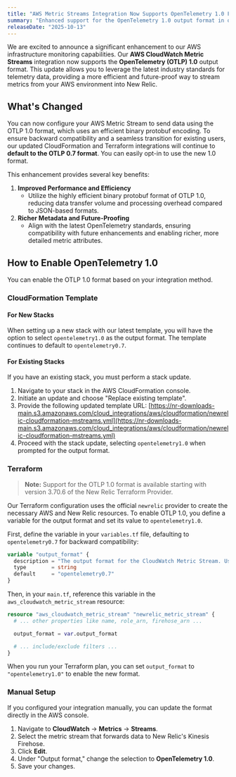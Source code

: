 ```yaml
---
title: "AWS Metric Streams Integration Now Supports OpenTelemetry 1.0 Format"
summary: "Enhanced support for the OpenTelemetry 1.0 output format in our AWS CloudWatch Metric Streams integration, offering improved performance and richer metadata for all setup methods."
releaseDate: "2025-10-13"
---
```


We are excited to announce a significant enhancement to our AWS infrastructure monitoring capabilities. Our **AWS CloudWatch Metric Streams** integration now supports the **OpenTelemetry (OTLP) 1.0** output format. This update allows you to leverage the latest industry standards for telemetry data, providing a more efficient and future-proof way to stream metrics from your AWS environment into New Relic.

## What's Changed

You can now configure your AWS Metric Stream to send data using the OTLP 1.0 format, which uses an efficient binary protobuf encoding. To ensure backward compatibility and a seamless transition for existing users, our updated CloudFormation and Terraform integrations will continue to **default to the OTLP 0.7 format**. You can easily opt-in to use the new 1.0 format.

This enhancement provides several key benefits:

1.  **Improved Performance and Efficiency**
    * Utilize the highly efficient binary protobuf format of OTLP 1.0, reducing data transfer volume and processing overhead compared to JSON-based formats.
2.  **Richer Metadata and Future-Proofing**
    * Align with the latest OpenTelemetry standards, ensuring compatibility with future enhancements and enabling richer, more detailed metric attributes.

## How to Enable OpenTelemetry 1.0

You can enable the OTLP 1.0 format based on your integration method.

### CloudFormation Template

#### For New Stacks

When setting up a new stack with our latest template, you will have the option to select `opentelemetry1.0` as the output format. The template continues to default to `opentelemetry0.7`.

#### For Existing Stacks

If you have an existing stack, you must perform a stack update.

1.  Navigate to your stack in the AWS CloudFormation console.
2.  Initiate an update and choose "Replace existing template".
3.  Provide the following updated template URL:
    [https://nr-downloads-main.s3.amazonaws.com/cloud_integrations/aws/cloudformation/newrelic-cloudformation-mstreams.yml](https://nr-downloads-main.s3.amazonaws.com/cloud_integrations/aws/cloudformation/newrelic-cloudformation-mstreams.yml)
4.  Proceed with the stack update, selecting `opentelemetry1.0` when prompted for the output format.

### Terraform

> **Note:** Support for the OTLP 1.0 format is available starting with version 3.70.6 of the New Relic Terraform Provider.

Our Terraform configuration uses the official `newrelic` provider to create the necessary AWS and New Relic resources. To enable OTLP 1.0, you define a variable for the output format and set its value to `opentelemetry1.0`.

First, define the variable in your `variables.tf` file, defaulting to `opentelemetry0.7` for backward compatibility:

```tf
variable "output_format" {
  description = "The output format for the CloudWatch Metric Stream. Use 'opentelemetry0.7' for OTLP 0.7 or 'opentelemetry1.0' for OTLP 1.0."
  type        = string
  default     = "opentelemetry0.7"
}
```

Then, in your `main.tf`, reference this variable in the `aws_cloudwatch_metric_stream` resource:

```tf
resource "aws_cloudwatch_metric_stream" "newrelic_metric_stream" {
  # ... other properties like name, role_arn, firehose_arn ...

  output_format = var.output_format

  # ... include/exclude filters ...
}
```

When you run your Terraform plan, you can set `output_format` to `"opentelemetry1.0"` to enable the new format.

### Manual Setup

If you configured your integration manually, you can update the format directly in the AWS console.

1.  Navigate to **CloudWatch** -\> **Metrics** -\> **Streams**.
2.  Select the metric stream that forwards data to New Relic's Kinesis Firehose.
3.  Click **Edit**.
4.  Under "Output format," change the selection to **OpenTelemetry 1.0**.
5.  Save your changes.

<!-- end list -->

